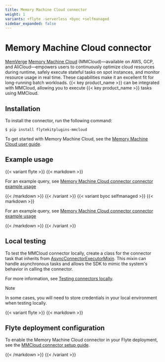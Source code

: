 ```yaml
---
title: Memory Machine Cloud connector
weight: 1
variants: +flyte -serverless +byoc +selfmanaged
sidebar_expanded: false
---
```


# Memory Machine Cloud connector

[MemVerge](https://memverge.com/) [Memory Machine Cloud](https://www.mmcloud.io/) (MMCloud)—available on AWS, GCP, and AliCloud—empowers users to continuously optimize cloud resources during runtime, safely execute stateful tasks on spot instances, and monitor resource usage in real time. These capabilities make it an excellent fit for long-running batch workloads. {{< key product_name >}} can be integrated with MMCloud, allowing you to execute {{< key product_name >}} tasks using MMCloud.

## Installation

To install the connector, run the following command:

```shell
$ pip install flytekitplugins-mmcloud
```

To get started with Memory Machine Cloud, see the [Memory Machine Cloud user guide](https://docs.memverge.com/MMCloud/latest/User%20Guide/about).

## Example usage

{{< variant flyte >}}
{{< markdown >}}

For an example query, see [Memory Machine Cloud connector connector example usage](./mmcloud-connector-example-usage)

{{< /markdown >}}
{{< /variant >}}
{{< variant byoc selfmanaged >}}
{{< markdown >}}

For an example query, see [Memory Machine Cloud connector connector example usage](./mmcloud-connector-example-usage-union)

{{< /markdown >}}
{{< /variant >}}

## Local testing

To test the MMCloud connector locally, create a class for the connector task that inherits from
[AsyncConnectorExecutorMixin](https://github.com/flyteorg/flytekit/blob/1bc8302bb7a6cf4c7048a7f93627ee25fc6b88c4/flytekit/extend/backend/base_connector.py#L354).
This mixin can handle asynchronous tasks and allows the SDK to mimic the system's behavior in calling the connector.

For more information, see [Testing connectors locally](../#testing-your-connector-locally).

> [!NOTE]
> In some cases, you will need to store credentials in your local environment when testing locally.

{{< variant flyte >}}
{{< markdown >}}

## Flyte deployment configuration

To enable the Memory Machine Cloud connector in your Flyte deployment, see the [MMCloud connector setup guide](../../../deployment/flyte-connectors/mmcloud).

{{< /markdown >}}
{{< /variant >}}
